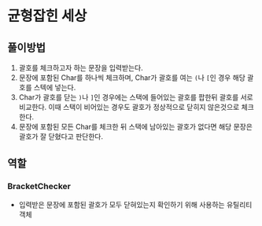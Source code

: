 # 균형잡힌 세상
## 풀이방법
1. 괄호를 체크하고자 하는 문장을 입력받는다.
2. 문장에 포함된 Char를 하나씩 체크하며, Char가 괄호를 여는 `(`나 `[`인 경우 해당 괄호를 스텍에 넣는다.
3. Char가 괄호를 닫는 `)`나 `]`인 경우에는 스택에 들어있는 괄호를 팝한뒤 괄호를 서로 비교한다. 이때 스택이 비어있는 경우도 괄호가 정상적으로 닫히지 않은것으로 체크한다.
4. 문장에 포함된 모든 Char를 체크한 뒤 스택에 남아있는 괄호가 없다면 해당 문장은 괄호가 잘 닫혔다고 판단한다.

## 역할
### BracketChecker
- 입력받은 문장에 포함된 괄호가 모두 닫혀있는지 확인하기 위해 사용하는 유틸리티 객체